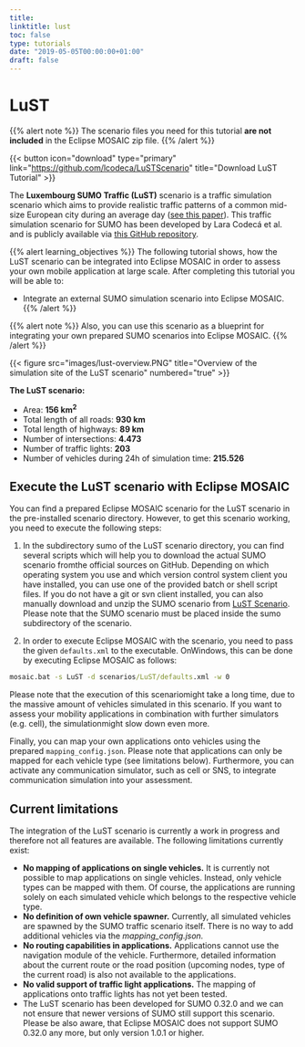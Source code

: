 ```yaml
---
title:
linktitle: lust
toc: false
type: tutorials
date: "2019-05-05T00:00:00+01:00"
draft: false
---
```


# LuST

{{% alert note %}}
The scenario files you need for this tutorial **are not included** in the Eclipse MOSAIC zip file.
{{% /alert %}}

{{< button icon="download" type="primary" link="https://github.com/lcodeca/LuSTScenario" title="Download LuST Tutorial" >}}

The **Luxembourg SUMO Traffic (LuST)** scenario is a traffic simulation scenario which aims to provide realistic traffic
patterns of a common mid-size European city during an average day
([see this paper](https://ieeexplore.ieee.org/stamp/stamp.jsp?tp=&arnumber=7906642)). This traffic simulation scenario
for SUMO has been developed by Lara Codecá et al. and is publicly available via
[this GitHub repository](https://github.com/lcodeca/LuSTScenario). 

{{% alert learning_objectives %}}
The following tutorial shows, how the LuST scenario can be integrated into Eclipse MOSAIC in order to
assess your own mobile application at large scale. After completing this tutorial you will be able to:
* Integrate an external SUMO simulation scenario into Eclipse MOSAIC.
{{% /alert %}}

{{% alert note %}}
Also, you can use this scenario as a blueprint for integrating your own prepared SUMO scenarios into Eclipse MOSAIC.
{{% /alert %}}

{{< figure src="images/lust-overview.PNG" title="Overview of the simulation site of the LuST scenario" numbered="true" >}}

**The LuST scenario:**
* Area: **156 km<sup>2</sup>**
* Total length of all roads: **930 km**
* Total length of highways: **89 km**
* Number of intersections: **4.473**
* Number of traffic lights: **203**
* Number of vehicles during 24h of simulation time: **215.526**

## Execute the LuST scenario with Eclipse MOSAIC

You can find a prepared Eclipse MOSAIC scenario for the LuST scenario in the pre-installed scenario directory.
However, to get this scenario working, you need to execute the following steps:

1. In the subdirectory sumo of the LuST scenario directory, you can find several scripts which will
help you to download the actual SUMO scenario fromthe official sources on GitHub. Depending
on which operating system you use and which version control system client you have installed,
you can use one of the provided batch or shell script files. If you do not have a git or svn client
installed, you can also manually download and unzip the SUMO scenario from [LuST Scenario](https://github.com/lcodeca/LuSTScenario). Please note that the SUMO scenario must be placed inside the
sumo subdirectory of the scenario.

2. In order to execute Eclipse MOSAIC with the scenario, you need to pass the given `defaults.xml` to the
executable. OnWindows, this can be done by executing Eclipse MOSAIC as follows:
```bat
mosaic.bat -s LuST -d scenarios/LuST/defaults.xml -w 0
```
Please note that the execution of this scenariomight take a long time, due to the massive amount of
vehicles simulated in this scenario. If you want to assess your mobility applications in combination
with further simulators (e.g. cell), the simulationmight slow down even more.

Finally, you can map your own applications onto vehicles using the prepared `mapping_config.json`.
Please note that applications can only be mapped for each vehicle type (see limitations below). Furthermore,
you can activate any communication simulator, such as cell or SNS, to integrate communication
simulation into your assessment.

## Current limitations

The integration of the LuST scenario is currently a work in progress and therefore not all features are
available. The following limitations currently exist:

* **No mapping of applications on single vehicles.** It is currently not possible to map applications on
single vehicles. Instead, only vehicle types can be mapped with them. Of course, the applications
are running solely on each simulated vehicle which belongs to the respective vehicle type.
* **No definition of own vehicle spawner.** Currently, all simulated vehicles are spawned by the SUMO
traffic scenario itself. There is no way to add additional vehicles via the *mapping_config.json.*
* **No routing capabilities in applications.** Applications cannot use the navigation module of the
vehicle. Furthermore, detailed information about the current route or the road position (upcoming
nodes, type of the current road) is also not available to the applications.
* **No valid support of traffic light applications.** The mapping of applications onto traffic lights has
not yet been tested.
* The LuST scenario has been developed for SUMO 0.32.0 and we can not ensure that newer versions
of SUMO still support this scenario. Please be also aware, that Eclipse MOSAIC does not support SUMO
0.32.0 any more, but only version 1.0.1 or higher.
